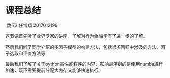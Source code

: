 # 									课程总结

​																	数 73  任博翔    2017012199

这节课首先听了业界专家的讲座，了解对行为金融学有了进一步的了解。

然后我们听了同学介绍的多因子模型的构建方法，包括很多回归中涉及的方法、因子选取和评价方法等

最后我们了解了关于python高性能程序的内容，影响最深刻的是使用numba进行加速，既不需要提前分配大内存又能够快速执行。